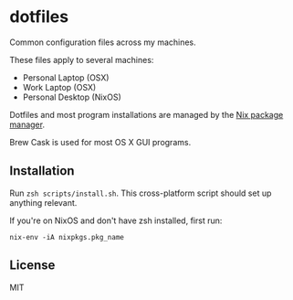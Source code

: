 # dotfiles

Common configuration files across my machines.

These files apply to several machines:

- Personal Laptop (OSX)
- Work Laptop (OSX)
- Personal Desktop (NixOS)

Dotfiles and most program installations are managed by the [Nix package manager](https://nixos.org/nix/).

Brew Cask is used for most OS X GUI programs.

## Installation

Run `zsh scripts/install.sh`. This cross-platform script should set up anything relevant.

If you're on NixOS and don't have zsh installed, first run:

```
nix-env -iA nixpkgs.pkg_name
```

## License

MIT
